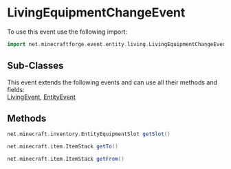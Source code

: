 # LivingEquipmentChangeEvent

To use this event use the following import:
```groovy
import net.minecraftforge.event.entity.living.LivingEquipmentChangeEvent
```

## Sub-Classes
This event extends the following events and can use all their methods and fields: <br>
[LivingEvent](living_event.md), [EntityEvent](entity_event.md)

## Methods
```groovy
net.minecraft.inventory.EntityEquipmentSlot getSlot()
```

```groovy
net.minecraft.item.ItemStack getTo()
```

```groovy
net.minecraft.item.ItemStack getFrom()
```


